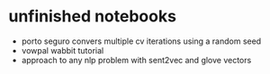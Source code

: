 # unfinished notebooks
- porto seguro convers multiple cv iterations using a random seed
- vowpal wabbit tutorial
- approach to any nlp problem with sent2vec and glove vectors

